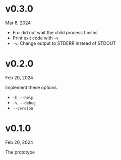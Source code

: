 v0.3.0
======
Mar 6, 2024

+ Fix: did not wait the child process finishs
+ Print exit code with `-v`
+ `-v`: Change output to STDERR instead of STDOUT

v0.2.0
=======
Feb 20, 2024

Implement these options:

+ `-h`, `--help`
+ `-v`,  `--debug`
+ `--version`

v0.1.0
=======
Feb 20, 2024

The prototype
